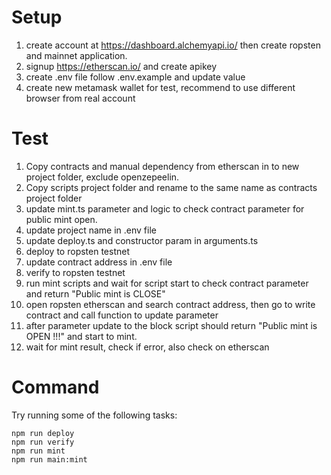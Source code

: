 # Setup
1. create account at https://dashboard.alchemyapi.io/ then create ropsten and mainnet application.
2. signup https://etherscan.io/ and create apikey
3. create .env file follow .env.example and update value
4. create new metamask wallet for test, recommend to use different browser from real account

# Test
1. Copy contracts and manual dependency from etherscan in to new project folder, exclude openzepeelin.
2. Copy scripts project folder and rename to the same name as contracts project folder
3. update mint.ts parameter and logic to check contract parameter for public mint open.
4. update project name in .env file
5. update deploy.ts and constructor param in arguments.ts
6. deploy to ropsten testnet
7. update contract address in .env file
8. verify to ropsten testnet
9. run mint scripts and wait for script start to check contract parameter and return "Public mint is CLOSE"
10. open ropsten etherscan and search contract address, then go to write contract and call function to update parameter
11. after parameter update to the block script should return "Public mint is OPEN !!!" and start to mint.
12. wait for mint result, check if error, also check on etherscan

# Command
Try running some of the following tasks:
```shell
npm run deploy
npm run verify
npm run mint
npm run main:mint
```